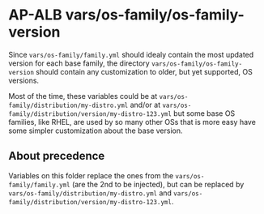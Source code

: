 # AP-ALB vars/os-family/os-family-version
Since `vars/os-family/family.yml` should idealy contain the most updated version
for each base family, the directory `vars/os-family/os-family-version` should
contain any customization to older, but yet supported, OS versions.

Most of the time, these variables could be at
`vars/os-family/distribution/my-distro.yml` and/or at
`vars/os-family/distribution/version/my-distro-123.yml` but some base OS
families, like RHEL, are used by so many other OSs that is more easy have some
simpler customization about the base version.

## About precedence

Variables on this folder replace the ones from the `vars/os-family/family.yml`
(are the 2nd to be injected), but can be replaced by
`vars/os-family/distribution/my-distro.yml` and
`vars/os-family/distribution/version/my-distro-123.yml`.